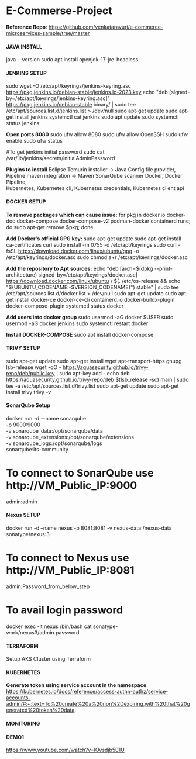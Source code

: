# E-Commerse-Project
**Reference Repo**: https://github.com/venkataravuri/e-commerce-microservices-sample/tree/master


#### JAVA INSTALL
java --version
sudo apt install openjdk-17-jre-headless

#### JENKINS SETUP
sudo wget -O /etc/apt/keyrings/jenkins-keyring.asc   
https://pkg.jenkins.io/debian-stable/jenkins.io-2023.key 
echo "deb [signed-by=/etc/apt/keyrings/jenkins-keyring.asc]"   
https://pkg.jenkins.io/debian-stable binary/ | sudo tee   /etc/apt/sources.list.d/jenkins.list > /dev/null 
sudo apt-get update 
sudo apt-get install jenkins 
systemctl cat jenkins 
sudo apt update 
sudo systemctl status jenkins 

**Open ports 8080**
sudo ufw allow 8080 
sudo ufw allow OpenSSH 
sudo ufw enable 
sudo ufw status 

#To get jenkins initial password 
sudo cat /var/lib/jenkins/secrets/initialAdminPassword

**Plugins to install** 
Eclipse Temurin installer	-> Java 
Config file provider, Pipeline maven integration  -> Maven 
SonarQube scanner 
Docker, Docker Pipeline,  
Kubernetes, Kubernetes cli, Kubernetes credentials, Kubernetes client api 


#### DOCKER SETUP
**To remove packages which can cause issue:** 
for pkg in docker.io docker-doc docker-compose docker-compose-v2 podman-docker containerd runc; do sudo apt-get remove $pkg; done

**Add Docker's official GPG key:** 
sudo apt-get update 
sudo apt-get install ca-certificates curl 
sudo install -m 0755 -d /etc/apt/keyrings 
sudo curl -fsSL https://download.docker.com/linux/ubuntu/gpg -o /etc/apt/keyrings/docker.asc 
sudo chmod a+r /etc/apt/keyrings/docker.asc 

**Add the repository to Apt sources:** 
echo   "deb [arch=$(dpkg --print-architecture) signed-by=/etc/apt/keyrings/docker.asc] https://download.docker.com/linux/ubuntu  \ 
$(. /etc/os-release && echo "${UBUNTU_CODENAME:-$VERSION_CODENAME}") stable" | sudo tee /etc/apt/sources.list.d/docker.list > /dev/null 
sudo apt-get update 
sudo apt-get install docker-ce docker-ce-cli containerd.io docker-buildx-plugin docker-compose-plugin 
systemctl status docker 

**Add users into docker group** 
sudo usermod -aG docker $USER 
sudo usermod -aG docker jenkins 
sudo systemctl restart docker 

**Install DOCKER-COMPOSE** 
sudo apt install docker-compose 

#### TRIVY SETUP
sudo apt-get update 
sudo apt-get install wget apt-transport-https gnupg lsb-release 
wget -qO - https://aquasecurity.github.io/trivy-repo/deb/public.key | sudo apt-key add - 
echo deb https://aquasecurity.github.io/trivy-repo/deb $(lsb_release -sc) main | sudo tee -a /etc/apt/sources.list.d/trivy.list 
sudo apt-get update 
sudo apt-get install trivy 
trivy -v 

#### SonarQube Setup
docker run -d --name sonarqube \
    -p 9000:9000 \
    -v sonarqube_data:/opt/sonarqube/data \
    -v sonarqube_extensions:/opt/sonarqube/extensions \
    -v sonarqube_logs:/opt/sonarqube/logs \
    sonarqube:lts-community

# To connect to SonarQube use http://VM_Public_IP:9000
admin:admin

#### Nexus SETUP
docker run -d –name nexus -p 8081:8081 -v nexus-data:/nexus-data sonatype/nexus:3

# To connect to Nexus use http://VM_Public_IP:8081
admin:Password_from_below_step

# To avail login password
docker exec -it nexus /bin/bash
cat sonatype-work/nexus3/admin.password 

#### TERRAFORM 
Setup AKS Cluster using Terraform 


#### KUBERNETES


**Generate token using service account in the namespace** 
https://kubernetes.io/docs/reference/access-authn-authz/service-accounts-admin/#:~:text=To%20create%20a%20non%2Dexpiring,with%20that%20generated%20token%20data.



#### MONITORING


#### DEMO1
https://www.youtube.com/watch?v=lOvsdjb501U